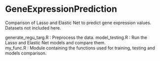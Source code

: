 # GeneExpressionPrediction

Comparison of Lasso and Elastic Net to predict gene expression values.
Datasets not included here.

generate_regu_targ.R  : Preprocess the data.
model_testing.R  : Run the Lasso and Elastic Net models and compare them.\
my_func.R  : Module containing the functions used for training, testing and models comparison.
